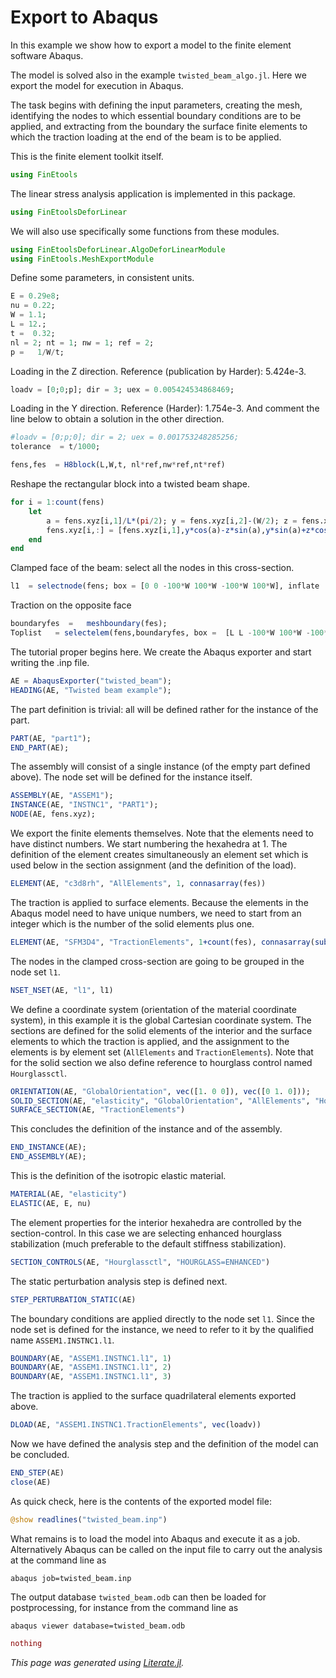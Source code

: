 # Export  to Abaqus

In this example  we show how to export a model  to the finite element software Abaqus.

The model is solved also in the example `twisted_beam_algo.jl`.  Here we export the model for execution in Abaqus.

The task begins with defining the input parameters, creating the mesh, identifying the nodes  to which essential boundary conditions are to be applied,  and extracting from the boundary the surface finite elements to which the traction loading at the end of the beam is to be applied.

This is the finite element toolkit itself.

```julia
using FinEtools
```

The linear stress analysis application is implemented in this package.

```julia
using FinEtoolsDeforLinear
```

We will also use specifically some functions from these modules.

```julia
using FinEtoolsDeforLinear.AlgoDeforLinearModule
using FinEtools.MeshExportModule
```

Define some parameters, in consistent units.

```julia
E = 0.29e8;
nu = 0.22;
W = 1.1;
L = 12.;
t =  0.32;
nl = 2; nt = 1; nw = 1; ref = 2;
p =   1/W/t;
```

 Loading in the Z direction. Reference (publication by Harder): 5.424e-3.

```julia
loadv = [0;0;p]; dir = 3; uex = 0.005424534868469;
```

  Loading in the Y direction. Reference (Harder): 1.754e-3. And comment the line below to obtain a solution in the other direction.

```julia
#loadv = [0;p;0]; dir = 2; uex = 0.001753248285256;
tolerance  = t/1000;

fens,fes  = H8block(L,W,t, nl*ref,nw*ref,nt*ref)
```

Reshape the rectangular block into a twisted beam shape.

```julia
for i = 1:count(fens)
    let
        a = fens.xyz[i,1]/L*(pi/2); y = fens.xyz[i,2]-(W/2); z = fens.xyz[i,3]-(t/2);
        fens.xyz[i,:] = [fens.xyz[i,1],y*cos(a)-z*sin(a),y*sin(a)+z*cos(a)];
    end
end
```

Clamped face of the beam: select all the nodes in this cross-section.

```julia
l1  = selectnode(fens; box = [0 0 -100*W 100*W -100*W 100*W], inflate  =  tolerance)
```

Traction on the opposite face

```julia
boundaryfes  =   meshboundary(fes);
Toplist   = selectelem(fens,boundaryfes, box =  [L L -100*W 100*W -100*W 100*W], inflate =   tolerance);
```

The tutorial proper begins here. We create the Abaqus exporter and start writing the .inp file.

```julia
AE = AbaqusExporter("twisted_beam");
HEADING(AE, "Twisted beam example");
```

The  part definition is trivial: all will be defined rather for the instance of the part.

```julia
PART(AE, "part1");
END_PART(AE);
```

The assembly will consist  of a single instance (of the empty part defined above).  The node set will be defined for the instance itself.

```julia
ASSEMBLY(AE, "ASSEM1");
INSTANCE(AE, "INSTNC1", "PART1");
NODE(AE, fens.xyz);
```

We export the finite elements themselves.  Note that the elements  need to have  distinct numbers.  We start numbering the hexahedra at 1. The definition of the element creates simultaneously an element set  which is used below in the section assignment (and the definition of the load).

```julia
ELEMENT(AE, "c3d8rh", "AllElements", 1, connasarray(fes))
```

The traction is applied to surface elements.  Because the elements in the Abaqus model need to have unique numbers, we need to start from an integer  which is  the number of the solid elements plus one.

```julia
ELEMENT(AE, "SFM3D4", "TractionElements", 1+count(fes), connasarray(subset(boundaryfes,Toplist)))
```

The nodes in the clamped cross-section are going to be grouped in the node set `l1`.

```julia
NSET_NSET(AE, "l1", l1)
```

We define a coordinate system  (orientation of the material  coordinate system), in this example it is the global Cartesian coordinate system. The sections are defined for the solid elements of the interior and the surface elements to which the traction is applied, and the assignment to the  elements is by element set (`AllElements` and `TractionElements`). Note that for the solid section we also define reference  to hourglass control named `Hourglassctl`.

```julia
ORIENTATION(AE, "GlobalOrientation", vec([1. 0 0]), vec([0 1. 0]));
SOLID_SECTION(AE, "elasticity", "GlobalOrientation", "AllElements", "Hourglassctl");
SURFACE_SECTION(AE, "TractionElements")
```

This concludes the definition  of the instance  and of the assembly.

```julia
END_INSTANCE(AE);
END_ASSEMBLY(AE);
```

This is the definition of the isotropic elastic material.

```julia
MATERIAL(AE, "elasticity")
ELASTIC(AE, E, nu)
```

The element properties for the interior hexahedra are controlled by the section-control.  In this case we are selecting enhanced hourglass stabilization (much preferable to the default  stiffness stabilization).

```julia
SECTION_CONTROLS(AE, "Hourglassctl", "HOURGLASS=ENHANCED")
```

The static perturbation  analysis step is defined  next.

```julia
STEP_PERTURBATION_STATIC(AE)
```

The boundary conditions are applied directly to the node set `l1`.   Since the node set is defined for the instance, we need to refer to it by the qualified name `ASSEM1.INSTNC1.l1`.

```julia
BOUNDARY(AE, "ASSEM1.INSTNC1.l1", 1)
BOUNDARY(AE, "ASSEM1.INSTNC1.l1", 2)
BOUNDARY(AE, "ASSEM1.INSTNC1.l1", 3)
```

The traction is applied to the surface  quadrilateral elements exported above.

```julia
DLOAD(AE, "ASSEM1.INSTNC1.TractionElements", vec(loadv))
```

Now we have defined  the analysis step and the definition of the model can be concluded.

```julia
END_STEP(AE)
close(AE)
```

As quick check, here is the contents of the  exported model file:

```julia
@show readlines("twisted_beam.inp")
```

What remains is to load the model into Abaqus and execute it as a job.  Alternatively Abaqus can be called on the input file to carry out the analysis at the command line as
```
abaqus job=twisted_beam.inp
```
The output database `twisted_beam.odb` can then be loaded for postprocessing, for instance from the command line as
```
abaqus viewer database=twisted_beam.odb
```

```julia
nothing
```

*This page was generated using [Literate.jl](https://github.com/fredrikekre/Literate.jl).*

